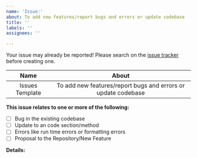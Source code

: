 ```yaml
---
name: 'Issue:'
about: To add new features/report bugs and errors or update codebase
title: ''
labels: ''
assignees: ''

---
```


Your issue may already be reported!
Please search on the [issue tracker](../) before creating one.

| Name | About |
| :---: | :---: |
| Issues Template | To add new features/report bugs and errors or update codebase |

<!-- Thanks for filing an issue! Before submitting, please fill in the following information. -->
<!-- Make sure you close the issue once a PR is merged -->

<!--Required Information-->
**This issue relates to one or more of the following:**
<!-- choose one by changing [ ] to [x] -->
- [ ] Bug in the existing codebase
- [ ] Update to an code section/method
- [ ] Errors like run time errors or formatting errors
- [ ] Proposal to the Repository/New Feature

**Details:**
<!-- Details of the new feature/bug/error -->
